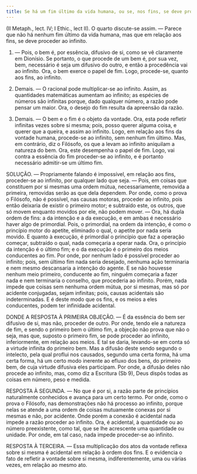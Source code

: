 ```yaml
---
title: Se há um fim último da vida humana, ou se, nos fins, se deve proceder ao infinito
---
```


(II Metaph., lect. IV; I Ethic., lect II).
  O quarto discute-se assim. — Parece que não há nenhum fim último da vida humana, mas que em relação aos fins, se deve proceder ao infinito.  

1. — Pois, o bem é, por essência, difusivo de si, como se vê claramente em Dionísio. Se portanto, o que procede de um bem é, por sua vez, bem, necessário é seja um difusivo do outro, e então a procedência vai ao infinito. Ora, o bem exerce o papel de fim. Logo, procede-se, quanto aos fins, ao infinito.  

2. Demais. — O racional pode multiplicar-se ao infinito. Assim, as quantidades matemáticas aumentam ao infinito; as espécies de números são infinitas porque, dado qualquer número, a razão pode pensar um maior. Ora, o desejo do fim resulta da apreensão da razão.  

3. Demais. — O bem e o fim é o objeto da vontade. Ora, esta pode refletir infinitas vezes sobre si mesma; pois, posso querer alguma coisa, e querer que a queira, e assim ao infinito. Logo, em relação aos fins da vontade humana, procede-se ao infinito, sem nenhum fim último.  Mas, em contrário, diz o Filósofo, os que a levam ao infinito aniquilam a natureza do bem. Ora, este desempenha o papel de fim. Logo, vai contra a essência do fim proceder-se ao infinito, e é portanto necessário admitir-se um último fim. 

SOLUÇÃO. — Propriamente falando é impossível, em relação aos fins, proceder-se ao infinito, por qualquer lado que seja. — Pois, em coisas que constituem por si mesmas uma ordem mútua, necessariamente, removida a primeira, removidas serão as que dela dependem. Por onde, como o prova o Filósofo, não é possível, nas causas motoras, proceder ao infinito, pois então deixaria de existir o primeiro motor; e subtraído este, os outros, que só movem enquanto movidos por ele, não podem mover. — Ora, há dupla ordem de fins: a da intenção e a da execução, e em ambas é necessário haver algo de primordial. Pois, o primordial, na ordem da intenção, é como o princípio motor do apetite, eliminado o qual, o apetite por nada seria movido. E quanto à execução, é primordial o princípio que faz a operação começar, subtraído o qual, nada começaria a operar nada. Ora, o princípio da intenção é o último fim; e o da execução é o primeiro dos meios conducentes ao fim. Por onde, por nenhum lado é possível proceder ao infinito; pois, sem último fim nada seria desejado, nenhuma ação terminaria e nem mesmo descansaria a intenção do agente. E se não houvesse nenhum meio primeiro, conducente ao fim, ninguém começaria a fazer nada e nem terminaria o conselho, que procederia ao infinito.  Porém, nada impede que coisas sem nenhuma ordem mútua, por si mesmas, mas só por acidente conjugadas, sejam infinitas; pois, causas acidentais são indeterminadas. E é deste modo que os fins, e os meios a eles conducentes, podem ter infinidade acidental.  

DONDE A RESPOSTA À PRIMEIRA OBJEÇÃO. — É da essência do bem ser difusivo de si, mas não, proceder de outro. Por onde, tendo ele a natureza de fim, e sendo o primeiro bem o último fim, a objeção não prova que não o seja, mas que, suposto o primeiro fim, se pode proceder ao infinito, inferiormente, em relação aos meios. E tal se daria, levando-se em conta só a virtude infinita do primeiro bem. Mas a difusão deste sendo segundo o intelecto, pela qual proflui nos causados, segundo uma certa forma, há uma certa forma, há um certo modo inerente ao efluxo dos bens, do primeiro bem, de cuja virtude difusiva eles participam. Por onde, a difusão deles não procede ao infinito, mas, como diz a Escritura (Sb 9), Deus dispôs todas as coisas em número, peso e medida.  

RESPOSTA À SEGUNDA. — No que é por si, a razão parte de princípios naturalmente conhecidos e avança para um certo termo. Por onde, como o prova o Filósofo, nas demonstrações não há processo ao infinito, porque nelas se atende a uma ordem de coisas mutuamente conexas por si mesmas e não, por acidente. Onde porém a conexão é acidental nada impede a razão proceder ao infinito. Ora, é acidental, à quantidade ou ao número preexistente, como tal, que se lhe acrescente uma quantidade ou unidade. Por onde, em tal caso, nada impede proceder-se ao infinito.  

RESPOSTA À TERCEIRA. — Essa multiplicação dos atos da vontade reflexa sobre si mesma é acidental em relação à ordem dos fins. E o evidencia o fato de refletir a vontade sobre si mesma, indiferentemente, uma ou várias vezes, em relação ao mesmo ato.